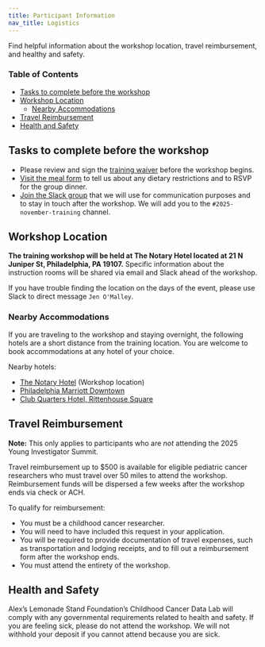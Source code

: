```yaml
---
title: Participant Information
nav_title: Logistics
---
```



Find helpful information about the workshop location, travel reimbursement, and healthy and safety.

<!-- START doctoc generated TOC please keep comment here to allow auto update -->
<!-- DON'T EDIT THIS SECTION, INSTEAD RE-RUN doctoc TO UPDATE -->

### Table of Contents

- [Tasks to complete before the workshop](#tasks-to-complete-before-the-workshop)
- [Workshop Location](#workshop-location)
	- [Nearby Accommodations](#nearby-accommodations)
- [Travel Reimbursement](#travel-reimbursement)
- [Health and Safety](#health-and-safety)

<!-- END doctoc generated TOC please keep comment here to allow auto update -->

## Tasks to complete before the workshop

* Please review and sign the [training waiver](https://app.hellosign.com/s/2o2yghCj) before the workshop begins.
* [Visit the meal form](https://forms.gle/aTfFxAo8R3zucsMs6) to tell us about any dietary restrictions and to RSVP for the group dinner.
* [Join the Slack group](http://ccdatalab.org/slack) that we will use for communication purposes and to stay in touch after the workshop. 
We will add you to the `#2025-november-training` channel.

## Workshop Location

**The training workshop will be held at The Notary Hotel located at 21 N Juniper St, Philadelphia, PA 19107.** 
Specific information about the instruction rooms will be shared via email and Slack ahead of the workshop.
 
If you have trouble finding the location on the days of the event, please use Slack to direct message `Jen O'Malley`.

### Nearby Accommodations

If you are traveling to the workshop and staying overnight, the following hotels are a short distance from the training location.
You are welcome to book accommodations at any hotel of your choice.

Nearby hotels:

* [The Notary Hotel](https://www.marriott.com/en-us/hotels/phlak-the-notary-hotel-philadelphia-autograph-collection/overview/?scid=f2ae0541-1279-4f24-b197-a979c79310b0) (Workshop location)
* [Philadelphia Marriott Downtown](https://www.marriott.com/en-us/hotels/phldt-philadelphia-marriott-downtown/overview/?scid=f2ae0541-1279-4f24-b197-a979c79310b0)
* [Club Quarters Hotel, Rittenhouse Square](https://www.clubquartershotels.com/philadelphia/rittenhouse-square)

## Travel Reimbursement

**Note:** This only applies to participants who are *not* attending the 2025 Young Investigator Summit.

Travel reimbursement up to $500 is available for eligible pediatric cancer researchers who must travel over 50 miles to attend the workshop.
Reimbursement funds will be dispersed a few weeks after the workshop ends via check or ACH.

To qualify for reimbursement:

* You must be a childhood cancer researcher.
* You will need to have included this request in your application.
* You will be required to provide documentation of travel expenses, such as transportation and lodging receipts, and to fill out a reimbursement form after the workshop ends.
* You must attend the entirety of the workshop.

## Health and Safety

Alex’s Lemonade Stand Foundation’s Childhood Cancer Data Lab will comply with any governmental requirements related to health and safety. 
If you are feeling sick, please do not attend the workshop.
We will not withhold your deposit if you cannot attend because you are sick.
